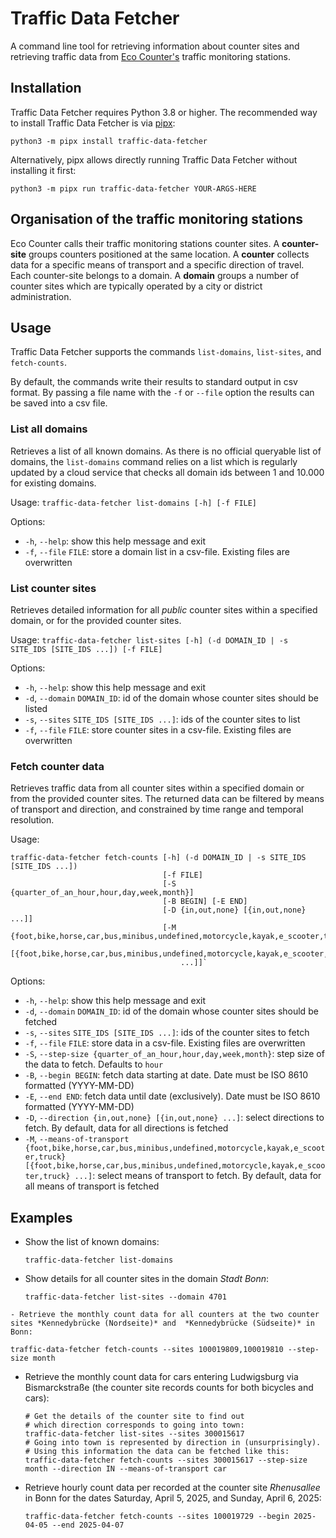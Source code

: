 # Traffic Data Fetcher

A command line tool for retrieving information about counter sites and retrieving 
traffic data from [Eco Counter's](https://www.eco-counter.com/) traffic monitoring stations.

## Installation

Traffic Data Fetcher requires Python 3.8 or higher. 
The recommended way to install Traffic Data Fetcher is via [pipx](https://pipx.pypa.io/):
```shell
python3 -m pipx install traffic-data-fetcher
```
Alternatively, pipx allows directly running Traffic Data Fetcher without installing it first:
```shell
python3 -m pipx run traffic-data-fetcher YOUR-ARGS-HERE
```

## Organisation of the traffic monitoring stations

Eco Counter calls their traffic monitoring stations counter sites. 
A **counter-site** groups counters positioned at the same location. 
A **counter** collects data for a specific means of transport and a specific direction of travel.
Each counter-site belongs to a domain.
A **domain** groups a number of counter sites which are typically operated by a city or district 
administration.

## Usage

Traffic Data Fetcher supports the commands `list-domains`, `list-sites`, and `fetch-counts`.

By default, the commands write their results to standard output in csv format. By passing a file name
with the `-f` or `--file` option the results can be saved into a csv file.

### List all domains

Retrieves a list of all known domains. As there is no official queryable list of domains, the 
`list-domains` command relies on a list which is regularly updated by a cloud service that checks 
all domain ids between 1 and 10.000 for existing domains.

Usage: `traffic-data-fetcher list-domains [-h] [-f FILE]`

Options:
 - `-h`, `--help`: show this help message and exit
 - `-f`, `--file` `FILE`: store a domain list in a csv-file. Existing files are overwritten

### List counter sites

Retrieves detailed information for all *public* counter sites within a specified domain, or for the 
provided counter sites.

Usage: `traffic-data-fetcher list-sites [-h] (-d DOMAIN_ID | -s SITE_IDS [SITE_IDS ...]) [-f FILE]`

Options:
 - `-h`, `--help`: show this help message and exit
 - `-d`, `--domain` `DOMAIN_ID`: id of the domain whose counter sites should be listed
 - `-s`, `--sites` `SITE_IDS [SITE_IDS ...]`: ids of the counter sites to list
 - `-f`, `--file` `FILE`: store counter sites in a csv-file. Existing files are overwritten

### Fetch counter data

Retrieves traffic data from all counter sites within a specified domain or from the provided counter sites. 
The returned data can be filtered by means of transport and direction, and constrained by time range and temporal 
resolution.

Usage: 
```
traffic-data-fetcher fetch-counts [-h] (-d DOMAIN_ID | -s SITE_IDS [SITE_IDS ...]) 
                                  [-f FILE] 
                                  [-S {quarter_of_an_hour,hour,day,week,month}]
                                  [-B BEGIN] [-E END] 
                                  [-D {in,out,none} [{in,out,none} ...]]
                                  [-M {foot,bike,horse,car,bus,minibus,undefined,motorcycle,kayak,e_scooter,truck} 
                                      [{foot,bike,horse,car,bus,minibus,undefined,motorcycle,kayak,e_scooter,truck} 
                                      ...]]`
```

Options:
 - `-h`, `--help`: show this help message and exit
 - `-d`, `--domain` `DOMAIN_ID`: id of the domain whose counter sites should be fetched
 - `-s`, `--sites` `SITE_IDS [SITE_IDS ...]`: ids of the counter sites to fetch
 - `-f`, `--file` `FILE`: store data in a csv-file. Existing files are overwritten
 - `-S`, `--step-size {quarter_of_an_hour,hour,day,week,month}`: step size of the data to fetch. Defaults to `hour`
 - `-B`, `--begin BEGIN`: fetch data starting at date. Date must be ISO 8610 formatted (YYYY-MM-DD)
 - `-E`, `--end END`: fetch data until date (exclusively). Date must be ISO 8610 formatted (YYYY-MM-DD)
 - `-D`, `--direction {in,out,none} [{in,out,none} ...]`: select directions to fetch. By default, data for all directions is fetched
 - `-M`, `--means-of-transport {foot,bike,horse,car,bus,minibus,undefined,motorcycle,kayak,e_scooter,truck} [{foot,bike,horse,car,bus,minibus,undefined,motorcycle,kayak,e_scooter,truck} ...]`: select means of transport to fetch. By default, data for all means of transport is fetched

## Examples

- Show the list of known domains:
  ```shell
  traffic-data-fetcher list-domains
  ```
- Show details for all counter sites in the domain *Stadt Bonn*:
  ```shell
  traffic-data-fetcher list-sites --domain 4701
  ```
`- Retrieve the monthly count data for all counters at the two counter sites *Kennedybrücke (Nordseite)* and 
  *Kennedybrücke (Südseite)* in Bonn:`
  ```shell
  traffic-data-fetcher fetch-counts --sites 100019809,100019810 --step-size month
  ```
- Retrieve the monthly count data for cars entering Ludwigsburg via Bismarckstraße (the counter 
  site records counts for both bicycles and cars):
  ```shell
  # Get the details of the counter site to find out 
  # which direction corresponds to going into town:
  traffic-data-fetcher list-sites --sites 300015617
  # Going into town is represented by direction in (unsurprisingly).
  # Using this information the data can be fetched like this:
  traffic-data-fetcher fetch-counts --sites 300015617 --step-size month --direction IN --means-of-transport car
  ```
- Retrieve hourly count data per recorded at the counter site *Rhenusallee* in Bonn for the dates Saturday, April 5, 2025, 
  and Sunday, April 6, 2025:
  ```shell
  traffic-data-fetcher fetch-counts --sites 100019729 --begin 2025-04-05 --end 2025-04-07
  ```